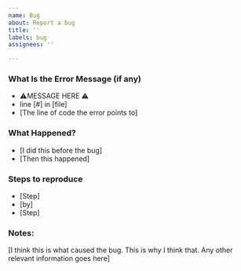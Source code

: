 ```yaml
---
name: Bug
about: Report a bug
title: ''
labels: bug
assignees: ''

---
```


### What Is the Error Message (if any)
- ⚠️MESSAGE HERE ⚠️
- line [#] in [file]
- [The line of code the error points to]

### What Happened?
- [I did this before the bug]
- [Then this happened]

### Steps to reproduce
- [Step]
- [by]
- [Step]

### Notes:
[I think this is what caused the bug. This is why I think that. Any other relevant information goes here]
